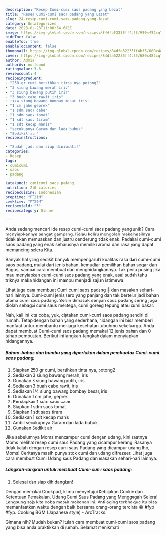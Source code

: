 ```yaml
---
description: "Resep Cumi-cumi saos padang yang Lezat"
title: "Resep Cumi-cumi saos padang yang Lezat"
slug: 24-resep-cumi-cumi-saos-padang-yang-lezat
category: Uncategorized
date: 2023-01-23T11:00:54.662Z
image: https://img-global.cpcdn.com/recipes/84dfa52235ff4bf5/680x482cq70/cumi-cumi-saos-padang-foto-resep-utama.jpg
hideToc: false
enableToc: true
enableTocContent: false
thumbnail: https://img-global.cpcdn.com/recipes/84dfa52235ff4bf5/680x482cq70/cumi-cumi-saos-padang-foto-resep-utama.jpg
cover: https://img-global.cpcdn.com/recipes/84dfa52235ff4bf5/680x482cq70/cumi-cumi-saos-padang-foto-resep-utama.jpg
author: Admin
authorAv: notfound
ratingvalue: 3.6
reviewcount: 4
recipeingredient:
- "250 gr cumi bersihkan tinta nya potong2"
- "3 siung bawang merah iris"
- "3 siung bawang putih iris"
- "3 buah cabe rawit iris"
- "1/4 siung bawang bombay besar iris"
- "1 cm jahe geprek"
- "1 sdm saos cabe"
- "1 sdm saos tomat"
- "1 sdt saos tiram"
- "1 sdt kecap manis"
- "secukupnya Garam dan lada bubuk"
- "Sedikit air"
recipeinstructions:

- "Sudah jadi dan siap dinikmati!"
categories:
- Resep
tags:
- cumicumi
- saos
- padang

katakunci: cumicumi saos padang 
nutrition: 210 calories
recipecuisine: Indonesian
preptime: "PT21M"
cooktime: "PT58M"
recipeyield: "3"
recipecategory: Dinner

---
```





Anda sedang mencari ide resep cumi-cumi saos padang yang unik? Cara menyiapkannya sangat gampang. Kalau keliru mengolah maka hasilnya tidak akan memuaskan dan justru cenderung tidak enak. Padahal cumi-cumi saos padang yang enak seharusnya memiliki aroma dan rasa yang dapat memancing selera Kita.





Banyak hal yang sedikit banyak mempengaruhi kualitas rasa dari cumi-cumi saos padang, mulai dari jenis bahan, kemudian pemilihan bahan segar dan Bagus, sampai cara membuat dan menghidangkannya. Tak perlu pusing jika mau menyiapkan cumi-cumi saos padang yang enak,      asal sudah tahu triknya maka hidangan ini mampu menjadi sajian istimewa.














Lihat juga cara membuat Cumi cumi saos padang 🦑 dan masakan sehari-hari lainnya. Cumi-cumi jenis sero yang panjang dan tak bertelur jadi bahan utama cumi saus padang. Selain dimasak dengan saus padang sering juga diolah sebagai cumi saus mentega, cumi goreng tepung atau cumi bakar.






Nah, kali ini kita coba, yuk, ciptakan cumi-cumi saos padang sendiri di rumah. Tetap dengan bahan yang sederhana, hidangan ini bisa memberi manfaat untuk membantu menjaga kesehatan tubuhmu sekeluarga. Anda dapat membuat Cumi-cumi saos padang memakai 12 jenis bahan dan 0 tahap pembuatan. Berikut ini langkah-langkah dalam menyiapkan hidangannya.

<!--inarticleads1-->

##### Bahan-bahan dan bumbu yang diperlukan dalam pembuatan Cumi-cumi saos padang:

1. Siapkan 250 gr cumi, bersihkan tinta nya, potong2
1. Sediakan 3 siung bawang merah, iris
1. Gunakan 3 siung bawang putih, iris
1. Sediakan 3 buah cabe rawit, iris
1. Sediakan 1/4 siung bawang bombay besar, iris
1. Gunakan 1 cm jahe, geprek
1. Persiapkan 1 sdm saos cabe
1. Siapkan 1 sdm saos tomat
1. Siapkan 1 sdt saos tiram
1. Sediakan 1 sdt kecap manis
1. Ambil secukupnya Garam dan lada bubuk
1. Gunakan Sedikit air


Jika sebelumnya Moms mencampur cumi dengan udang, kini saatnya Moms melihat resep cumi saus Padang yang dicampur kerang. Rasanya tidak kalah dengan resep cumi saus Padang yang dicampur udang lho, Moms! Ceritanya masih punya stok cumi dan udang difrezeer. Lihat juga cara membuat Cumi Udang saus Padang dan masakan sehari-hari lainnya. 

<!--inarticleads2-->

##### Langkah-langkah untuk membuat Cumi-cumi saos padang:


1. Selesai dan siap dihidangkan!

Dengan memakai Cookpad, kamu menyetujui Kebijakan Cookie dan Ketentuan Pemakaian. Udang Cumi Saus Padang yang Menggugah Selera! Langsung saja kita coba masak makanan ini. Anti aging terbhaique itu bisa memanfaatkan waktu dengan baik bersama orang-orang tercinta 😁 #fyp #fyp. Cooking BGM (Japanese style) - ArcTracks. 

Gimana nih? Mudah bukan? Itulah cara membuat cumi-cumi saos padang yang bisa anda praktikkan di rumah. Selamat menikmati
